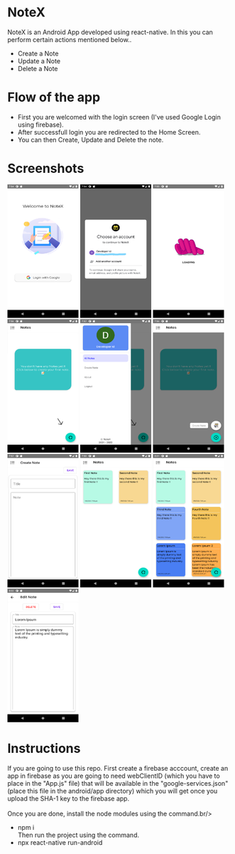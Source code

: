 # NoteX
NoteX is an Android App developed using react-native. In this you can perform certain actions mentioned below..
* Create a Note
* Update a Note
* Delete a Note
# Flow of the app
- First you are welcomed with the login screen (I've used Google Login using firebase).<br />
- After successfull login you are redirected to the Home Screen.<br />
- You can then Create, Update and Delete the note.
# Screenshots

<img src="https://github.com/aman-0x/NoteX/blob/main/NoteX%20screenshots/1.png?raw=true" width="160" height="300" />     <img src="https://github.com/aman-0x/NoteX/blob/main/NoteX%20screenshots/2.jpg?raw=true" width="160" height="300" />    <img src="https://github.com/aman-0x/NoteX/blob/main/NoteX%20screenshots/3.png?raw=true" width="160" height="300" />    <img src="https://github.com/aman-0x/NoteX/blob/main/NoteX%20screenshots/4.png?raw=true" width="160" height="300" />    <img src="https://github.com/aman-0x/NoteX/blob/main/NoteX%20screenshots/5.png?raw=true" width="160" height="300" />    <img src="https://github.com/aman-0x/NoteX/blob/main/NoteX%20screenshots/6.png?raw=true" width="160" height="300" />    <img src="https://github.com/aman-0x/NoteX/blob/main/NoteX%20screenshots/7.png?raw=true" width="160" height="300" />    <img src="https://github.com/aman-0x/NoteX/blob/main/NoteX%20screenshots/8.png?raw=true" width="160" height="300" />    <img src="https://github.com/aman-0x/NoteX/blob/main/NoteX%20screenshots/9.png?raw=true" width="160" height="300" />    <img src="https://github.com/aman-0x/NoteX/blob/main/NoteX%20screenshots/10.png?raw=true" width="160" height="300" />

# Instructions
If you are going to use this repo. First create a firebase acccount, create an app in firebase as you are going to need webClientID (which you have to place in the "App.js" file) that will be available in the "google-services.json"(place this file in the android/app directory) which you will get once you upload the SHA-1 key to the firebase app.<br />
<br/>Once you are done, install the node modules using the command.br/>
* npm i
<br />Then run the project using the command.<br />
* npx react-native run-android
